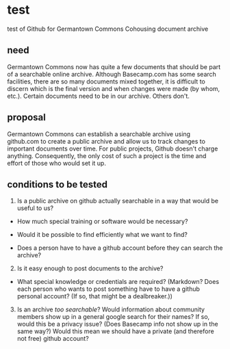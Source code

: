 # test
test of Github for Germantown Commons Cohousing document archive

## need

Germantown Commons now has quite a few documents that should be part of a searchable online archive. Although Basecamp.com has some search facilities, there are so many documents mixed together, it is difficult to discern which is the final version and when changes were made (by whom, etc.). Certain documents need to be in our archive. Others don't.

## proposal

Germantown Commons can establish a searchable archive using github.com to create a public archive and allow us to track changes to important documents over time. For public projects, Github doesn't charge anything. Consequently, the only cost of such a project is the time and effort of those who would set it up.

## conditions to be tested

1. Is a public archive on github actually searchable in a way that would be useful to us?

- How much special training or software would be necessary?

- Would it be possible to find efficiently what we want to find?

- Does a person have to have a github account before they can search the archive?

2. Is it easy enough to post documents to the archive?

- What special knowledge or credentials are required? (Markdown? Does each person who wants to post something have to have a github personal account? (If so, that might be a dealbreaker.))

3. Is an archive *too searchable*? Would information about community members show up in a general google search for their names? If so, would this be a privacy issue? (Does Basecamp info not show up in the same way?) Would this mean we should have a private (and therefore not free) github account?

